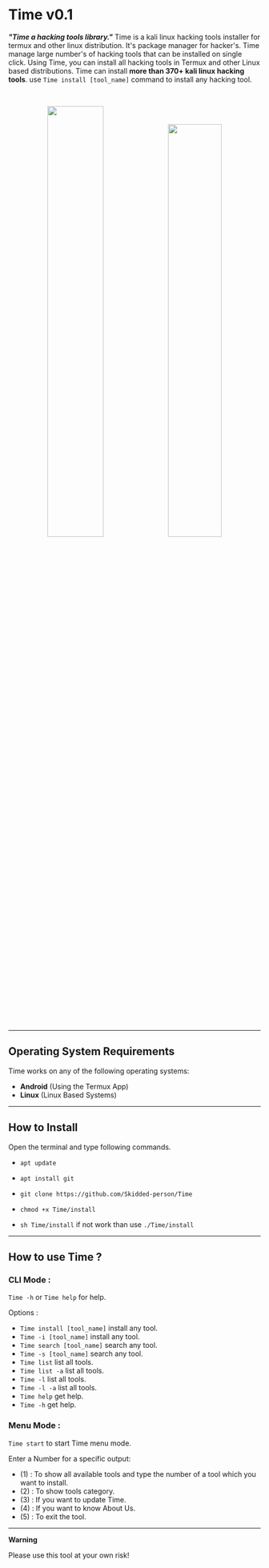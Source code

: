 # Time v0.1

***"Time a hacking tools library."***
Time is a kali linux hacking tools installer for termux and other linux distribution. It's package manager for hacker's.
Time manage large number's of hacking tools that can be installed on single click. Using Time, you can install all hacking tools in Termux and other Linux based distributions.
Time can install **more than 370+ kali linux hacking tools**. use `Time install [tool_name]` command to install any hacking tool.

<br>
<p align="center">
<img width="47%" src="https://github.com/Rajkumrdusad/Time/blob/master/doc/Screenshot_2019-12-01-12-10-02-1.png"/>
<img width="46%" src="https://github.com/Rajkumrdusad/Time/blob/master/doc/Screenshot_2019-12-01-12-09-26-1.png"/>
</p>

------------------------------------------------------------------------

## Operating System Requirements

Time works on any of the following operating systems:<br>
- **Android** (Using the Termux App) <br>
- **Linux** (Linux Based Systems) <br>

------------------------------------------------------------------------

## How to Install

Open the terminal and type following commands.

* `apt update`

* `apt install git`

* `git clone https://github.com/Skidded-person/Time`

* `chmod +x Time/install`

* `sh Time/install` if not work than use `./Time/install`

------------------------------------------------------------------------

## How to use Time ?

### CLI Mode :
`Time -h` or `Time help` for help.

Options :
- `Time install [tool_name]` install any tool.
- `Time -i [tool_name]` install any tool.
- `Time search [tool_name]` search any tool.
- `Time -s [tool_name]` search any tool.
- `Time list` list all tools.
- `Time list -a` list all tools.
- `Time -l` list all tools.
- `Time -l -a` list all tools.
- `Time help` get help.
- `Time -h` get help.

### Menu Mode :

`Time start` to start Time menu mode.

Enter a Number for a specific output:
- (1) : To show all available tools and type the number of a tool which you want to install.
- (2) : To show tools category.
- (3) : If you want to update Time.
- (4) : If you want to know About Us.
- (5) : To exit the tool.

------------------------------------------------------------------------

**Warning**

Please use this tool at your own risk!

